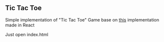 ## Tic Tac Toe
Simple implementation of "Tic Tac Toe" Game
base on [this](https://codepen.io/gaearon/pen/gWWZgR) implementation made in React

Just open index.html